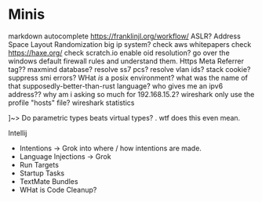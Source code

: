 # Minis


markdown autocomplete 
https://franklinjl.org/workflow/
ASLR? Address Space Layout Randomization
big ip system?
check aws whitepapers
check https://haxe.org/
check scratch.io
enable oid resolution?
go over the windows default firewall rules and understand them.
Https Meta Referrer tag??
maxmind database?
resolve ss7 pcs?
resolve vlan ids?
stack cookie?
suppress smi errors?
WHat *is* a posix environment?
what was the name of that supposedly-better-than-rust language?
who gives me an ipv6 address??
why am i asking so much for 192.168.15.2?
wireshark only use the profile "hosts" file?
wireshark statistics

]~> Do parametric types beats virtual types? 
    . wtf does this even mean. 

Intellij
* Intentions -> Grok into where / how intentions are made.
* Language Injections -> Grok
* Run Targets
* Startup Tasks
* TextMate Bundles
* WHat is Code Cleanup?